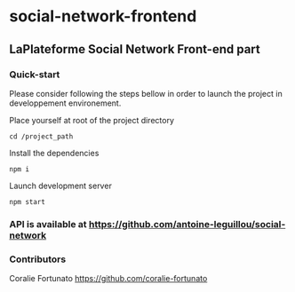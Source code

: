 # social-network-frontend

## LaPlateforme Social Network Front-end part

### Quick-start

Please consider following the steps bellow in order to launch the project in developpement environement.

Place yourself at root of the project directory

```
cd /project_path

```

Install the dependencies

```
npm i

```

Launch development server

```
npm start

```


### API is available at <https://github.com/antoine-leguillou/social-network>


### Contributors

Coralie Fortunato <https://github.com/coralie-fortunato>


